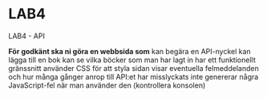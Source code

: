 # LAB4
LAB4 - API

<strong>För godkänt ska ni göra en webbsida som</strong>
kan begära en API-nyckel
kan lägga till en bok
kan se vilka böcker som man har lagt in
har ett funktionellt gränssnitt
använder CSS för att styla sidan
visar eventuella felmeddelanden och hur många gånger anrop till API:et har misslyckats
inte genererar några JavaScript-fel när man använder den (kontrollera konsolen)

